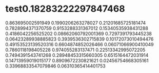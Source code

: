 # test0.18283222297847468
0.863695002591949
0.1990206263278027
0.21201685725181474
0.7828994371370759
0.9153288331367012
0.15340535938431288
0.4186042256525202
0.08662060792001369
0.7297391793445238
0.06423289938885823
0.3939536302715839
0.10172073010494476
0.49153523139520316
0.6604874852026466
0.06071066900410049
0.7860118198405228
0.974055283137471
0.22513342995072205
0.7494391543741268
0.28948453315660305
0.6515164472031914
0.14713959019015177
0.8909672230821621
0.02456754668305161
0.33968833547079846
0.06310365414401753

